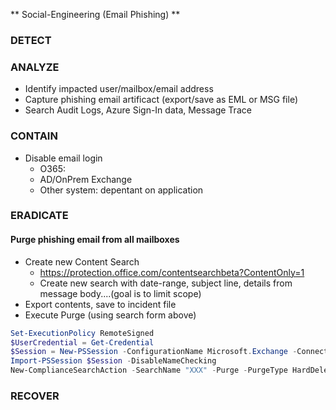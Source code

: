 ** Social-Engineering (Email Phishing) **


### DETECT

### ANALYZE
* Identify impacted user/mailbox/email address
* Capture phishing email artificact (export/save as EML or MSG file)
* Search Audit Logs, Azure Sign-In data, Message Trace

### CONTAIN
* Disable email login
  * O365: 
  * AD/OnPrem Exchange
  * Other system: depentant on application

 

### ERADICATE
#### Purge phishing email from all mailboxes
* Create new Content Search
  * https://protection.office.com/contentsearchbeta?ContentOnly=1
  * Create new search with date-range, subject line, details from message body....(goal is to limit scope)
* Export contents, save to incident file
* Execute Purge (using search form above)
```powershell
Set-ExecutionPolicy RemoteSigned
$UserCredential = Get-Credential
$Session = New-PSSession -ConfigurationName Microsoft.Exchange -ConnectionUri https://ps.compliance.protection.outlook.com/powershell-liveid/ -Credential $UserCredential -Authentication Basic -AllowRedirection
Import-PSSession $Session -DisableNameChecking
New-ComplianceSearchAction -SearchName "XXX" -Purge -PurgeType HardDelete
```

### RECOVER



